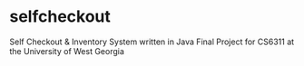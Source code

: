 # selfcheckout
Self Checkout & Inventory System written in Java
Final Project for CS6311 at the University of West Georgia
